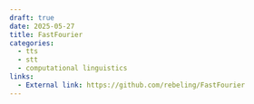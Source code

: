 ```yaml
---
draft: true
date: 2025-05-27
title: FastFourier
categories:
  - tts
  - stt
  - computational linguistics
links:
  - External link: https://github.com/rebeling/FastFourier
---
```

